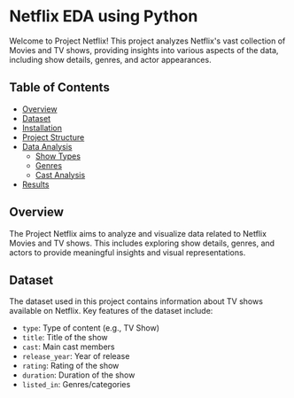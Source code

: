 # Netflix EDA using Python

Welcome to Project Netflix! This project analyzes Netflix's vast collection of Movies and TV shows, providing insights into various aspects of the data, including show details, genres, and actor appearances.

## Table of Contents

- [Overview](#overview)
- [Dataset](#dataset)
- [Installation](#installation)
- [Project Structure](#project-structure)
- [Data Analysis](#data-analysis)
  - [Show Types](#show-types)
  - [Genres](#genres)
  - [Cast Analysis](#cast-analysis)
- [Results](#results)

## Overview

The Project Netflix aims to analyze and visualize data related to Netflix Movies and TV shows. This includes exploring show details, genres, and actors to provide meaningful insights and visual representations.

## Dataset

The dataset used in this project contains information about TV shows available on Netflix. Key features of the dataset include:

- `type`: Type of content (e.g., TV Show)
- `title`: Title of the show
- `cast`: Main cast members
- `release_year`: Year of release
- `rating`: Rating of the show
- `duration`: Duration of the show
- `listed_in`: Genres/categories
